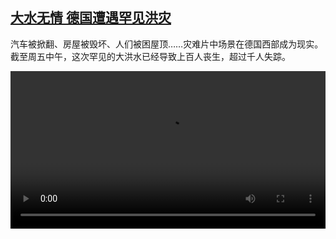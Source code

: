 <!--1626436025000-->
[大水无情 德国遭遇罕见洪灾](https://www.dw.com/zh/%E5%A4%A7%E6%B0%B4%E6%97%A0%E6%83%85%20%E5%BE%B7%E5%9B%BD%E9%81%AD%E9%81%87%E7%BD%95%E8%A7%81%E6%B4%AA%E7%81%BE%20/a-58288685)
------

<p>汽车被掀翻、房屋被毁坏、人们被困屋顶……灾难片中场景在德国西部成为现实。截至周五中午，这次罕见的大洪水已经导致上百人丧生，超过千人失踪。</small></p><video src="https://dwhlsondemand-vh.akamaihd.net/i/dwtv_video/flv/vdt_zh/2021/bchi210716_001_565fffloods_,sd_sor,sd_avc,.mp4.csmil/master.m3u8" controls style="width:100%"></video>
